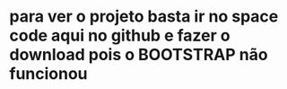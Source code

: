 # para ver o projeto basta ir no space  code aqui no github e fazer o download pois o BOOTSTRAP não funcionou 
